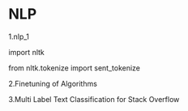 # NLP

1.nlp_1

   
   import nltk
   
   from nltk.tokenize import sent_tokenize

2.Finetuning of Algorithms

3.Multi Label Text Classification for Stack Overflow
